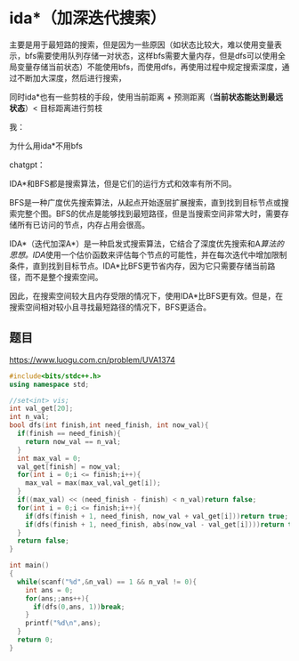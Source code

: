 # ida*（加深迭代搜索）

主要是用于最短路的搜索，但是因为一些原因（如状态比较大，难以使用变量表示，bfs需要使用队列存储一对状态，这样bfs需要大量内存，但是dfs可以使用全局变量存储当前状态）不能使用bfs，而使用dfs，再使用过程中规定搜索深度，通过不断加大深度，然后进行搜索，

同时ida*也有一些剪枝的手段，使用当前距离 + 预测距离（**当前状态能达到最远状态**）< 目标距离进行剪枝





我： 

为什么用ida*不用bfs

chatgpt：

IDA*和BFS都是搜索算法，但是它们的运行方式和效率有所不同。

BFS是一种广度优先搜索算法，从起点开始逐层扩展搜索，直到找到目标节点或搜索完整个图。BFS的优点是能够找到最短路径，但是当搜索空间非常大时，需要存储所有已访问的节点，内存占用会很高。

IDA*（迭代加深A*）是一种启发式搜索算法，它结合了深度优先搜索和A*算法的思想。IDA*使用一个估价函数来评估每个节点的可能性，并在每次迭代中增加限制条件，直到找到目标节点。IDA*比BFS更节省内存，因为它只需要存储当前路径，而不是整个搜索空间。

因此，在搜索空间较大且内存受限的情况下，使用IDA*比BFS更有效。但是，在搜索空间相对较小且寻找最短路径的情况下，BFS更适合。



## 题目

https://www.luogu.com.cn/problem/UVA1374

```cpp
#include<bits/stdc++.h>
using namespace std;

//set<int> vis;
int val_get[20];
int n_val;
bool dfs(int finish,int need_finish, int now_val){
  if(finish == need_finish){
    return now_val == n_val;
  }
  int max_val = 0;
  val_get[finish] = now_val;
  for(int i = 0;i <= finish;i++){
    max_val = max(max_val,val_get[i]);
  }
  if((max_val) << (need_finish - finish) < n_val)return false;
  for(int i = 0;i <= finish;i++){
    if(dfs(finish + 1, need_finish, now_val + val_get[i]))return true;
    if(dfs(finish + 1, need_finish, abs(now_val - val_get[i])))return true;
  }
  return false;
}

int main()
{
  while(scanf("%d",&n_val) == 1 && n_val != 0){
    int ans = 0;
    for(ans;;ans++){
      if(dfs(0,ans, 1))break;
    }
    printf("%d\n",ans);
  }
  return 0;
}
```